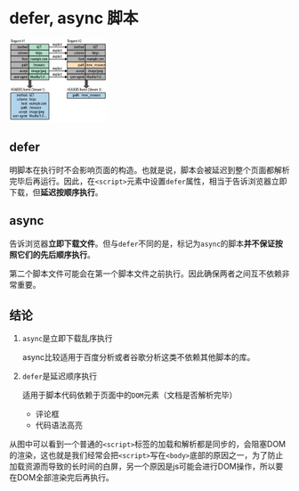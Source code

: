 # defer, async 脚本

![&#x84DD;&#x8272;&#x7EBF;&#x4EE3;&#x8868;&#x7F51;&#x7EDC;&#x8BFB;&#x53D6;&#xFF0C;&#x7EA2;&#x8272;&#x7EBF;&#x4EE3;&#x8868;&#x6267;&#x884C;&#x65F6;&#x95F4;&#xFF0C;&#x7EFF;&#x8272;&#x7EBF;&#x4EE3;&#x8868; HTML &#x89E3;&#x6790;&#x3002;](../.gitbook/assets/image%20%288%29.png)

## defer

明脚本在执行时不会影响页面的构造。也就是说，脚本会被延迟到整个页面都解析完毕后再运行。因此，在`<script>`元素中设置`defer`属性，相当于告诉浏览器立即下载，但**延迟按顺序执行**。

## async

告诉浏览器**立即下载文件**。但与`defer`不同的是，标记为`async`的脚本**并不保证按照它们的先后顺序执行**。

第二个脚本文件可能会在第一个脚本文件之前执行。因此确保两者之间互不依赖非常重要。

## 结论

1. `async`是立即下载乱序执行

   async比较适用于百度分析或者谷歌分析这类不依赖其他脚本的库。

2. `defer`是延迟顺序执行

   适用于脚本代码依赖于页面中的`DOM`元素（文档是否解析完毕）

   * 评论框
   * 代码语法高亮

从图中可以看到一个普通的`<script>`标签的加载和解析都是同步的，会阻塞DOM的渲染，这也就是我们经常会把`<script>`写在`<body>`底部的原因之一，为了防止加载资源而导致的长时间的白屏，另一个原因是js可能会进行DOM操作，所以要在DOM全部渲染完后再执行。

